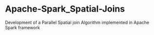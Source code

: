 # Apache-Spark_Spatial-Joins
Development of a Parallel Spatial join Algorithm implemented in Apache Spark framework
